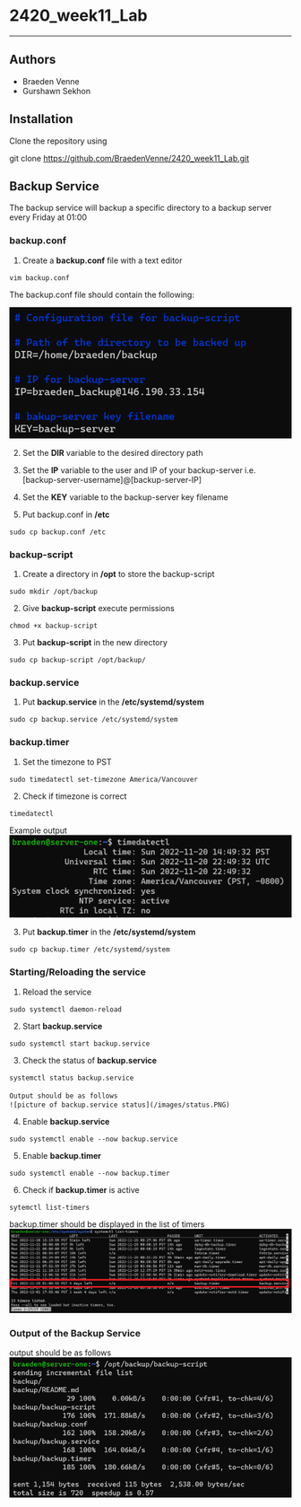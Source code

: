 # 2420_week11_Lab
***

## Authors
  - Braeden Venne
  - Gurshawn Sekhon

## Installation
Clone the repository using

  git clone https://github.com/BraedenVenne/2420_week11_Lab.git

## Backup Service

The backup service will backup a specific directory to a backup server every Friday at 01:00

### backup.conf
  1. Create a **backup.conf** file with a text editor
  
    vim backup.conf
 
  The backup.conf file should contain the following:

  ![picture of backup.conf](/images/backup-conf.PNG)

  2. Set the **DIR** variable to the desired directory path

  3. Set the **IP** variable to the user and IP of your backup-server 
  i.e. [backup-server-username]@[backup-server-IP]

  4. Set the **KEY** variable to the backup-server key filename
  
  5. Put backup.conf in **/etc**

    sudo cp backup.conf /etc

  ### backup-script
  1. Create a directory in **/opt** to store the backup-script
  
    sudo mkdir /opt/backup
  
  2. Give **backup-script** execute permissions

    chmod +x backup-script

  3. Put **backup-script** in the new directory  
    
    sudo cp backup-script /opt/backup/

  ### backup.service
  1. Put **backup.service** in the **/etc/systemd/system**

    sudo cp backup.service /etc/systemd/system
 
  ### backup.timer 
  1. Set the timezone to PST
    
    sudo timedatectl set-timezone America/Vancouver

  2. Check if timezone is correct
    
    timedatectl
   
   Example output
   ![picture of current timezone](/images/timezone.PNG)

  3. Put **backup.timer** in the **/etc/systemd/system**

    sudo cp backup.timer /etc/systemd/system

  ### Starting/Reloading the service
  1. Reload the service

    sudo systemctl daemon-reload

  2. Start **backup.service**

    sudo systemctl start backup.service

  3. Check the status of **backup.service**
  
    systemctl status backup.service
    
    Output should be as follows
    ![picture of backup.service status](/images/status.PNG)

  4. Enable **backup.service**

    sudo systemctl enable --now backup.service
    
  5. Enable **backup.timer** 
    
    sudo systemctl enable --now backup.timer

  6. Check if **backup.timer** is active 

    sytemctl list-timers

  backup.timer should be displayed in the list of timers
  ![picture of active timers](/images/checktimer.png)
  
  ### Output of the Backup Service
  output should be as follows
  ![picture of the output](/images/output.PNG)

